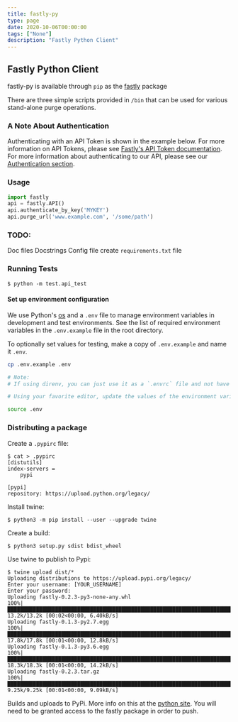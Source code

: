 ```yaml
---
title: fastly-py
type: page
date: 2020-10-06T00:00:00
tags: ["None"]
description: "Fastly Python Client"
---
```


## Fastly Python Client

fastly-py is available through `pip` as the [fastly](https://pypi.python.org/pypi/fastly) package

There are three simple scripts provided in `/bin` that can be used for various stand-alone purge operations.

### A Note About Authentication

Authenticating with an API Token is shown in the example below. For more information on API Tokens, please see [Fastly's API Token documentation](https://developer.fastly.com/reference/api/auth/). For more information about authenticating to our API, please see our [Authentication section](https://developer.fastly.com/reference/api/#authentication).

### Usage

```python
import fastly
api = fastly.API()
api.authenticate_by_key('MYKEY')
api.purge_url('www.example.com', '/some/path')
```

### TODO:

Doc files
Docstrings
Config file
create `requirements.txt` file

### Running Tests

```
$ python -m test.api_test
```

#### Set up environment configuration

We use Python's [os](https://docs.python.org/2/library/os.html) and a `.env` file to manage environment variables in development and test environments. See the list of required environment variables in the `.env.example` file in the root directory.

To optionally set values for testing, make a copy of `.env.example` and name it `.env`.

```bash
cp .env.example .env

# Note:
# If using direnv, you can just use it as a `.envrc` file and not have to `source` it manually.

# Using your favorite editor, update the values of the environment variables in `.env` and then

source .env
```

### Distributing a package

Create a `.pypirc` file:

```
$ cat > .pypirc
[distutils]
index-servers =
    pypi

[pypi]
repository: https://upload.python.org/legacy/
```

Install twine:

```
$ python3 -m pip install --user --upgrade twine
```

Create a build:

```
$ python3 setup.py sdist bdist_wheel
```

Use twine to publish to Pypi:

```
$ twine upload dist/*
Uploading distributions to https://upload.pypi.org/legacy/
Enter your username: [YOUR_USERNAME]
Enter your password:
Uploading fastly-0.2.3-py3-none-any.whl
100%|████████████████████████████████████████████████████████████████████████████████████████████████████████████████████████████████████████| 13.2k/13.2k [00:02<00:00, 6.40kB/s]
Uploading fastly-0.1.3-py2.7.egg
100%|████████████████████████████████████████████████████████████████████████████████████████████████████████████████████████████████████████| 17.8k/17.8k [00:01<00:00, 12.8kB/s]
Uploading fastly-0.1.3-py3.6.egg
100%|████████████████████████████████████████████████████████████████████████████████████████████████████████████████████████████████████████| 18.3k/18.3k [00:01<00:00, 14.2kB/s]
Uploading fastly-0.2.3.tar.gz
100%|████████████████████████████████████████████████████████████████████████████████████████████████████████████████████████████████████████| 9.25k/9.25k [00:01<00:00, 9.09kB/s]
```

Builds and uploads to PyPi. More info on this at the [python
site](https://packaging.python.org/tutorials/packaging-projects/). You will
need to be granted access to the fastly package in order to push.
